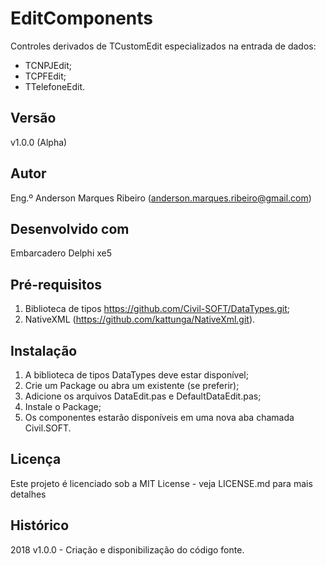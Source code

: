 # EditComponents

Controles derivados de TCustomEdit especializados na entrada de dados:
* TCNPJEdit;
* TCPFEdit;
* TTelefoneEdit.

## Versão

v1.0.0 (Alpha)

## Autor

Eng.º Anderson Marques Ribeiro (anderson.marques.ribeiro@gmail.com)

## Desenvolvido com

Embarcadero Delphi xe5

## Pré-requisitos

1. Biblioteca de tipos https://github.com/Civil-SOFT/DataTypes.git;
2. NativeXML (https://github.com/kattunga/NativeXml.git).

## Instalação

1. A biblioteca de tipos DataTypes deve estar disponível;
2. Crie um Package ou abra um existente (se preferir);
3. Adicione os arquivos DataEdit.pas e DefaultDataEdit.pas;
4. Instale o Package;
5. Os componentes estarão disponíveis em uma nova aba chamada Civil.SOFT.

## Licença

Este projeto é licenciado sob a MIT License - veja LICENSE.md para mais detalhes

## Histórico

2018
v1.0.0 - Criação e disponibilização do código fonte.
